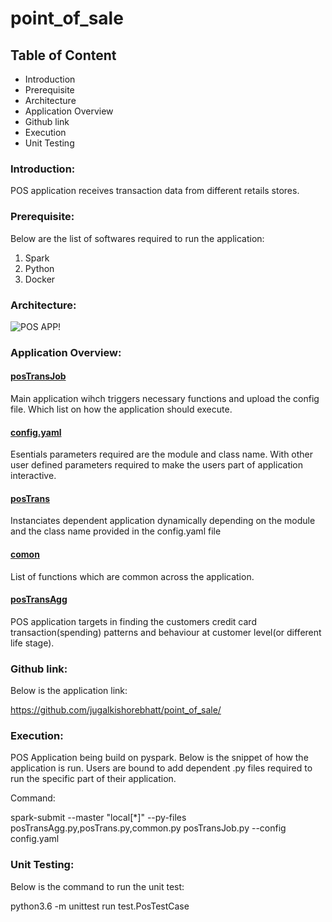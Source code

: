 # point_of_sale

## Table of Content

* Introduction
* Prerequisite
* Architecture
* Application Overview
* Github link
* Execution
* Unit Testing


### Introduction:
POS application receives transaction data from different retails stores. 

### Prerequisite:
Below are the list of softwares required to run the application:
1) Spark
2) Python
3) Docker

### Architecture: 
![POS APP!](https://user-images.githubusercontent.com/18581106/179350169-36f80089-1248-4997-a5e2-a0665113e134.jpeg)

### Application Overview:

#### <u>posTransJob</u>
Main application wihch triggers necessary functions and upload the config file. Which list on how the application should execute.

#### <u>config.yaml</u>
Esentials parameters required are the module and class name. With other user defined parameters required to make the users part of application interactive.

#### <u>posTrans</u>
Instanciates dependent application dynamically depending on the module and the class name provided in the config.yaml file

#### <u>comon</u>
List of functions which are common across the application.

#### <u>posTransAgg</u>
POS application targets in finding the customers credit card transaction(spending) patterns and behaviour at customer level(or different life stage).

### Github link:
Below is the application link:

https://github.com/jugalkishorebhatt/point_of_sale/

### Execution:
POS Application being build on pyspark. Below is the snippet of how the application is run. Users are bound to add dependent .py files required to run the specific part of their application. 

Command:

spark-submit --master "local[*]" --py-files posTransAgg.py,posTrans.py,common.py posTransJob.py --config config.yaml

### Unit Testing:
Below is the command to run the unit test:

python3.6 -m unittest run test.PosTestCase
